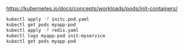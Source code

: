 https://kubernetes.io/docs/concepts/workloads/pods/init-containers/


```sh
kubectl apply -f initc.pod.yaml
kubectl get pods myapp-pod
kubectl apply -f redis.yaml
kubectl logs myapp-pod init-myservice
kubectl get pods myapp-pod
```
